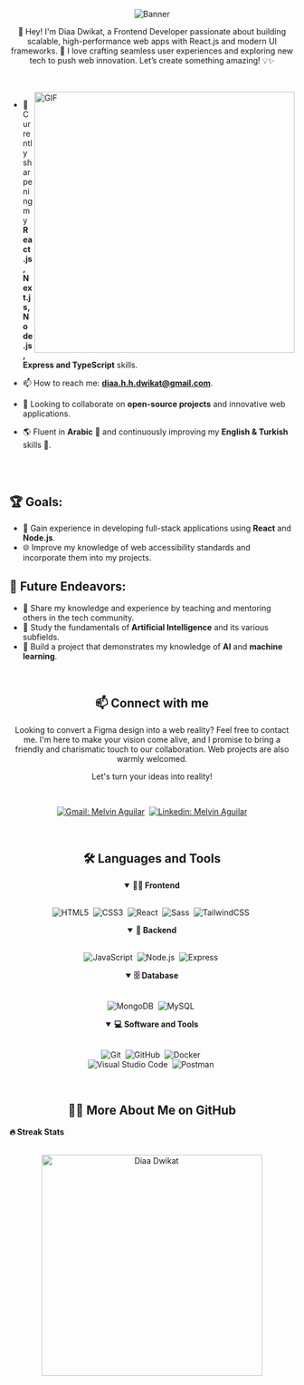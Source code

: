 <!-- Banner 20232A -->
<p align="center">
<img src="https://github.com/user-attachments/assets/ec75802c-d433-4c3f-99b1-4ad75e451e99" alt="Banner" style="width=100%; max-width=100%"/>
</p>



<p align="center">
👋 Hey! I'm Diaa Dwikat, a Frontend Developer passionate about building scalable, high-performance web apps with React.js and modern UI frameworks. 🚀 I love crafting seamless user experiences and exploring new tech to push web innovation. Let’s create something amazing! 💡✨
</p>

##

<br>

<!--- Web illustrations by Storyset ( https://storyset.com/web ) --->

<img align="right" alt="GIF" src="https://github.com/user-attachments/assets/9f015dea-f6a0-4b4b-99db-f1f182b6c3b2" width="460px"/>

- 🌱 Currently sharpening my **React.js, Next.js, Node.js, Express and TypeScript** skills.

- 📫 How to reach me: **diaa.h.h.dwikat@gmail.com**.

- 👯 Looking to collaborate on **open-source projects** and innovative web applications.

- 🌎 Fluent in **Arabic** 📖 and continuously improving my **English & Turkish** skills 🌟.


<br>
<br>

## 🏆 Goals:

- 🚀 Gain experience in developing full-stack applications using **React** and **Node.js**.
- 🌐 Improve my knowledge of web accessibility standards and incorporate them into my projects.

## 🚀 Future Endeavors:

- 🌟 Share my knowledge and experience by teaching and mentoring others in the tech community.
- 🧠 Study the fundamentals of **Artificial Intelligence** and its various subfields.
- 🤖 Build a project that demonstrates my knowledge of **AI** and **machine learning**.


<br>

<h2 align="center">📫 Connect with me</h2>

<p align="center">
Looking to convert a Figma design into a web reality? Feel free to contact me. I'm here to make your vision come alive, and I promise to bring a friendly and charismatic touch to our collaboration. Web projects are also warmly welcomed.
</p>

<p align="center">
Let's turn your ideas into reality!
</p>
<br />

<div align = "center">
    
[![Gmail: Melvin Aguilar](https://img.shields.io/badge/-gmail-red?style=for-the-badge&logo=Gmail&logoColor=white&link=mailto:melvinaguilarhdz@gmail.com)](mailto:diaa.h.h.dwikat@gmail.com)&nbsp;
[![Linkedin: Melvin Aguilar](https://img.shields.io/badge/-linkedin-blue?style=for-the-badge&logo=Linkedin&logoColor=white&link=https://www.linkedin.com/in/melvinaguilar)](https://www.linkedin.com/in/diaa-dwikat-6b49401a1/)

</div>

<br>



<div align = "center">

<h2 align="center">🛠️ Languages and Tools</h2>

<details open>
<summary><b>🏄‍♂️ Frontend</b></summary>
<br>
  
![HTML5](https://img.shields.io/badge/-HTML5-E34F26?style=for-the-badge&logo=html5&logoColor=white)&nbsp;
![CSS3](https://img.shields.io/badge/-CSS3-1572B6?style=for-the-badge&logo=css3)&nbsp;
![React](https://img.shields.io/badge/-React-%23404d59?style=for-the-badge&logo=react)&nbsp;
![Sass](https://img.shields.io/badge/-Sass-CC6699?style=for-the-badge&logo=sass&logoColor=white)&nbsp;
![TailwindCSS](https://img.shields.io/badge/-Tailwind_CSS-38B2AC?style=for-the-badge&logo=tailwind-css&logoColor=white)&nbsp;
</details>

<details open>
<summary><b>🧰 Backend</b></summary>
<br>

![JavaScript](https://img.shields.io/badge/Javascript-F7DF1E.svg?style=for-the-badge&logo=javascript&logoColor=black)&nbsp;
![Node.js](https://img.shields.io/badge/node.js-339933.svg?style=for-the-badge&logo=nodedotjs&logoColor=white)&nbsp;
![Express](https://img.shields.io/badge/express-000000.svg?style=for-the-badge&logo=express&logoColor=white)&nbsp;
</details>

<details open>
<summary><b>🗄️ Database</b></summary>
<br>

![MongoDB](https://img.shields.io/badge/-MongoDB-47A248?style=for-the-badge&logo=mongodb&logoColor=white)&nbsp;
![MySQL](https://img.shields.io/badge/-MySQL-00000F?style=for-the-badge&logo=mysql)&nbsp;
</details>

<details open>
<summary><b>💻 Software and Tools</b></summary>
<br>

![Git](https://img.shields.io/badge/-Git-F05032?style=for-the-badge&logo=git&logoColor=white)&nbsp;
![GitHub](https://img.shields.io/badge/-GitHub-181717?style=for-the-badge&logo=github)&nbsp;
![Docker](https://img.shields.io/badge/-Docker-2496ED?style=for-the-badge&logo=docker&logoColor=white)&nbsp;
<br>
![Visual Studio Code](https://img.shields.io/badge/-VSCODE-007ACC?style=for-the-badge&&logo=visual-studio-code&logoColor=white)&nbsp;
![Postman](https://img.shields.io/badge/-Postman-FF6C37?style=for-the-badge&logo=postman&logoColor=white)&nbsp;
</details>

</div>


<br>

<h2 align="center">👨‍💻 More About Me on GitHub</h2>


<summary><b>🔥 Streak Stats</b></summary>
<br>
<p align="center">
<img src="http://github-readme-streak-stats.herokuapp.com?user=diaa-dw&theme=radical&hide_border=true" alt="Diaa Dwikat" width="390"/>
</p>

